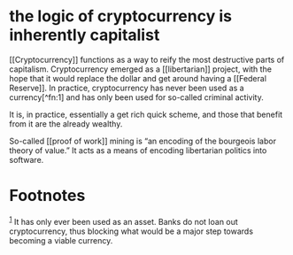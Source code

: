 # the logic of cryptocurrency is inherently capitalist

[[Cryptocurrency]] functions as a way to reify the most destructive parts of capitalism. Cryptocurrency emerged as a [[libertarian]] project, with the hope that it would replace the dollar and get around having a [[Federal Reserve]]. In practice, cryptocurrency has never been used as a currency[^fn:1] and has only been used for so-called criminal activity.

It is, in practice, essentially a get rich quick scheme, and those that benefit from it are the already wealthy.

So-called [[proof of work]] mining is &ldquo;an encoding of the bourgeois labor theory of value.&rdquo; It acts as a means of encoding libertarian politics into software.


# Footnotes

<sup><a id="fn.1" href="#fnr.1">1</a></sup> It has only ever been used as an asset. Banks do not loan out cryptocurrency, thus blocking what would be a major step towards becoming a viable currency.
